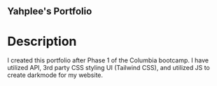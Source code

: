 ## Yahplee's Portfolio

# Description

I created this portfolio after Phase 1 of the Columbia bootcamp. I have utilized API, 3rd party CSS styling UI (Tailwind CSS), and utilized JS to create darkmode for my website.
